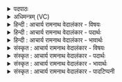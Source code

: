 <details><summary>पदपाठः</summary>

अ꣡क्ष꣢꣯न्। अ꣡मी꣢꣯मदन्त। हि। अ꣡व꣢꣯। प्रि꣣याः꣢। अ꣣धूषत। अ꣡स्तो꣢꣯षत। स्व꣡भा꣢꣯नवः। स्व। भा꣣नवः। वि꣡प्राः꣢꣯। वि। प्राः꣣। न꣡वि꣢꣯ष्ठया। म꣣ती꣢। यो꣡ज꣢꣯। नु। इ꣣न्द्र। ते। ह꣢री꣣इ꣡ति꣢। ४१५।
</details>

<details><summary>अधिमन्त्रम् (VC)</summary>

- इन्द्रः
- गोतमो राहूगणः
- पङ्क्तिः
- पञ्चमः
- ऐन्द्रं काण्डम्
</details>

<details><summary>हिन्दी : आचार्य रामनाथ वेदालंकार - विषयः</summary>

अगले मन्त्र में विद्वानों के सत्कार, उनके उपदेश के श्रवण, तदनुकूल आचरण आदि का विषय है।
</details>

<details><summary>हिन्दी : आचार्य रामनाथ वेदालंकार - पदार्थः</summary>

पदार्थान्वयभाषाः -  (विप्राः) इन विद्वान अतिथियों ने (अक्षन्) भोजन कर लिया है, (अमीमदन्त हि) निश्चय ही ये तृप्त हो गये हैं। (प्रियाः) इन प्रिय अतिथियों ने (अव अधूषत) मुझ आतिथ्यकर्ता के दोषों को प्रकम्पित कर दिया है। (स्वभानवः) स्वकीय तेज से युक्त इन्होंने (नविष्ठया मती) नवीनतम मति के द्वारा (अस्तोषत) स्वस्ति का आशीर्वाद दिया है। अब, (इन्द्र) हे मेरे आत्मन्, तू (नु) शीघ्र ही (ते हरी) अपने ज्ञानेन्द्रिय-कर्मेन्द्रिय रूप घोड़ों को (युङ्क्ष्व) नियुक्त कर अर्थात् विद्वान् अतिथियों के उपदेश पर मनन, चिन्तन और आचरण करने का प्रयत्न कर ॥७॥ इस मन्त्र में अक्षन्, अमीमदन्त, अधूषत, अस्तोषत इन अनेक क्रियाओं में एक कर्तृकारक के योग के कारण दीपक अलङ्कार है। ‘षत’ की एक बार आवृत्ति में छेकानुप्रास है ॥७॥
</details>

<details><summary>हिन्दी : आचार्य रामनाथ वेदालंकार - भावार्थः</summary>

भावार्थभाषाः -  गृहस्थों से सत्कार पाये हुए अतिथि जन अपने बहुमूल्य उपदेश से उन्हें कृतार्थ करें, और गृहस्थ जन प्रयत्नपूर्वक उसके अनुकूल आचरण करें ॥७॥ इस मन्त्र में यजुर्वेदभाष्य में उवट और महीधर ने कात्यायनश्रौतसूत्र का अनुसरण करते हुए यह व्याख्या की है कि पितृयज्ञ कर्म में जो पितर आये हैं, उन्होंने हमारे दिये हुए हविरूप अन्न को खा लिया है और वे तृप्त हो गये हैं आदि। इस विषय में यह जान लेना चाहिए कि मृत पितरों को भोजन देना आदि वेदसम्मत नहीं है ॥
</details>

<details><summary>संस्कृत : आचार्य रामनाथ वेदालंकार - विषयः</summary>

अथ विद्वत्सत्कारतदुपदेशश्रवणतदनुकूलाचरणादिविषयमाह।
</details>

<details><summary>संस्कृत : आचार्य रामनाथ वेदालंकार - पदार्थः</summary>

पदार्थान्वयभाषाः -  (विप्राः) एते विद्वांसोऽतिथयः (अक्षन्) भोजनं कृतवन्तः। अद भक्षणे धातोर्लुङि ‘मन्त्रे घसह्वर०। अ० २।४।८०’ इति च्लेर्लुकि रूपम्। (अमीमदन्त हि) तृप्ताः खलु संजाताः। (प्रियाः) स्निग्धाः एते अतिथयः (अव अधूषत) आतिथेयस्य मम दोषान् कम्पितवन्तः, (स्वभानवः) स्वकीयतेजोयुक्ताः एते (नविष्ठया मती) नवीनतमया मत्या। मति प्रातिपदिकात् तृतीयैकवचने ‘सुपां सुलुक्०। अ० ७।१।३९’ इति पूर्वसवर्णदीर्घः। (अस्तोषत) स्वस्तिवाचनं च कृतवन्तः। सम्प्रति (इन्द्र) हे मदीय आत्मन्, त्वम् (नु) क्षिप्रम् (ते हरी) स्वकीयौ ज्ञानेन्द्रियकर्मेन्द्रियरूपौ अश्वौ (योज) युङ्क्ष्व, विदुषामुपदेशानुकूलं मन्तुमाचरितुं च प्रयतस्व इत्यर्थः ॥७॥२ अत्र अक्षन्, अमीमदन्त, अधूषत, अस्तोषत इत्यनेकक्रियास्वेककारकयोगाद् दीपकालङ्कारः। ‘षत’ इत्यस्य सकृदावृत्तौ छेकानुप्रासः ॥७॥
</details>

<details><summary>संस्कृत : आचार्य रामनाथ वेदालंकार - भावार्थः</summary>

भावार्थभाषाः -  गृहस्थैः सत्कृता विद्वांसोऽतिथयः स्वकीयेन बहुमूल्येन सदुपदेशेन तान् कृतार्थयन्तु, गृहस्थाश्च सप्रयासं तदनुकूलमाचरन्तु ॥७॥ यजुर्वेदभाष्ये उवटो महीधरश्च कात्यायनश्रौतसूत्रमनुसरन्तौ पितृयज्ञाख्ये कर्मणि ये पितरः सन्ति तेऽस्माभिर्दत्तं हविःस्वरूपमन्नम् भक्षितवन्तः तृप्ताश्चेत्यादिरूपेण व्याचक्षाते। तत्रेदमवबोध्यं यन्मृतपितृभ्यो भोजनप्रदानादिकं वेदसम्मतं नास्तीति ॥
</details>

<details><summary>संस्कृत : आचार्य रामनाथ वेदालंकार - पादटिप्पनी</summary>

टिप्पणी:   १. ऋ० १।८२।२; य० ३।५१। अथ० १८।४।६१, ऋषिः अथर्वा, देवता यमः, ‘प्रिया’ इत्यत्र ‘प्रियाँ’ इति पाठः। २. दयानन्दर्षिणा मन्त्रोऽयम् ऋग्भाष्ये यजुर्भाष्ये च—‘मनुष्याः विद्वत्सङ्गेन शास्त्राध्ययनेन च नवीनां नवीनां मतिं क्रियां च जनयन्तु’ इत्यादिविषये व्याख्यातः।
</details>